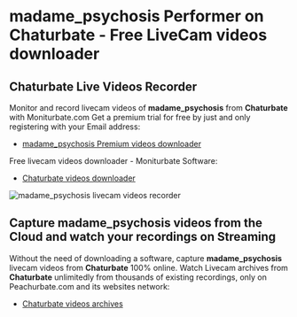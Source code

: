 # madame_psychosis Performer on Chaturbate - Free LiveCam videos downloader

## Chaturbate Live Videos Recorder

Monitor and record livecam videos of **madame_psychosis** from **Chaturbate** with Moniturbate.com
Get a premium trial for free by just and only registering with your Email address:
* [madame_psychosis Premium videos downloader](https://moniturbate.com/request-demo-licence-key.html)

Free livecam videos downloader - Moniturbate Software:
* [Chaturbate videos downloader](https://moniturbate.com/moniturbate-download-software.html)

![madame_psychosis livecam videos recorder](https://peachurnet.com/templates/moniturbate-software.png)


## Capture madame_psychosis videos from the Cloud and watch your recordings on Streaming

Without the need of downloading a software, capture **madame_psychosis** livecam videos from **Chaturbate** 100% online.
Watch Livecam archives from **Chaturbate** unlimitedly from thousands of existing recordings, only on Peachurbate.com and its websites network:
* [Chaturbate videos archives](https://peachurnet.com/)